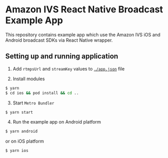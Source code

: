 # Amazon IVS React Native Broadcast Example App

This repository contains example app which use the Amazon IVS iOS and Android broadcast SDKs via React Native wrapper.

## Setting up and running application

1. Add `rtmpsUrl` and `streamKey` values to [`./app.json`](app.json) file 

2. Install modules
```sh
$ yarn
$ cd ios && pod install && cd ..
```

3. Start `Metro Bundler`
```sh
$ yarn start
```

4. Run the example app on Android platform
```sh
$ yarn android
```

or on iOS platform
```sh
$ yarn ios
```
